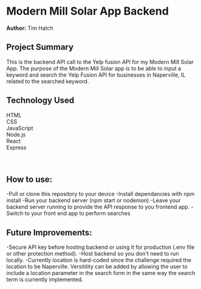 # Modern Mill Solar App Backend

**Author:** Tim Hatch

## Project Summary
This is the backend API call to the Yelp fusion API for my Modern Mill Solar App. The purpose of the Modern Mill Solar app is to be able to input a keyword and search the Yelp Fusion API for businesses in Naperville, IL related to the searched keyword.

## Technology Used
HTML </br>
CSS </br>
JavaScript </br>
Node.js </br>
React </br>
Express </br>
<br>
</br>

## How to use:

-Pull or clone this repository to your device
-Install dependancies with npm install
-Run your backend server (npm start or nodemon)
-Leave your backend server running to provide the API response to you frontend app.
-Switch to your front end app to perform searches

## Future Improvements:

-Secure API key before hosting backend or using it for production (.env file or other protection method).
-Host backend so you don't need to run locally.
-Currently location is hard-coded since the challenge required the location to be Naperville. Versitility can be added by allowing the user to include a location parameter in the search form in the same way the search term is currently implemented.
